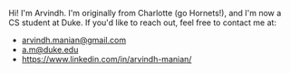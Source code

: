 Hi! I'm Arvindh. I'm originally from Charlotte (go Hornets!), and I'm now a CS student at Duke. If you'd like to reach out, feel free to contact me at:
- [arvindh.manian@gmail.com](mailto:arvindh.manian@gmail.com)
- [a.m@duke.edu](mailto:a.m@duke.edu)
- https://www.linkedin.com/in/arvindh-manian/

